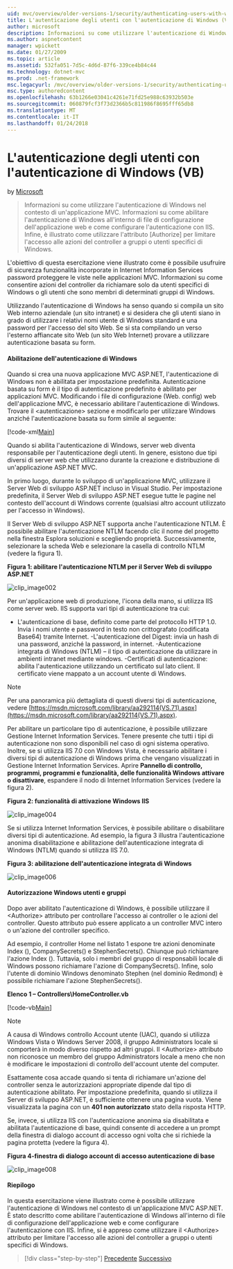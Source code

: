 ```yaml
---
uid: mvc/overview/older-versions-1/security/authenticating-users-with-windows-authentication-vb
title: L'autenticazione degli utenti con l'autenticazione di Windows (VB) | Documenti Microsoft
author: microsoft
description: Informazioni su come utilizzare l'autenticazione di Windows nel contesto di un'applicazione MVC. Viene descritto come abilitare l'autenticazione di Windows all'interno di co web dell'applicazione...
ms.author: aspnetcontent
manager: wpickett
ms.date: 01/27/2009
ms.topic: article
ms.assetid: 532fa051-7d5c-4d6d-87f6-339ce4b84c44
ms.technology: dotnet-mvc
ms.prod: .net-framework
msc.legacyurl: /mvc/overview/older-versions-1/security/authenticating-users-with-windows-authentication-vb
msc.type: authoredcontent
ms.openlocfilehash: 63b1266e03041c4261e71fd25e988c63932b503e
ms.sourcegitcommit: 060879fcf3f73d2366b5c811986f8695fff65db8
ms.translationtype: MT
ms.contentlocale: it-IT
ms.lasthandoff: 01/24/2018
---
```

<a name="authenticating-users-with-windows-authentication-vb"></a>L'autenticazione degli utenti con l'autenticazione di Windows (VB)
====================
by [Microsoft](https://github.com/microsoft)

> Informazioni su come utilizzare l'autenticazione di Windows nel contesto di un'applicazione MVC. Informazioni su come abilitare l'autenticazione di Windows all'interno di file di configurazione dell'applicazione web e come configurare l'autenticazione con IIS. Infine, è illustrato come utilizzare l'attributo [Authorize] per limitare l'accesso alle azioni del controller a gruppi o utenti specifici di Windows.


L'obiettivo di questa esercitazione viene illustrato come è possibile usufruire di sicurezza funzionalità incorporate in Internet Information Services password proteggere le viste nelle applicazioni MVC. Informazioni su come consentire azioni del controller da richiamare solo da utenti specifici di Windows o gli utenti che sono membri di determinati gruppi di Windows.

Utilizzando l'autenticazione di Windows ha senso quando si compila un sito Web interno aziendale (un sito intranet) e si desidera che gli utenti siano in grado di utilizzare i relativi nomi utente di Windows standard e una password per l'accesso del sito Web. Se si sta compilando un verso l'esterno affiancate sito Web (un sito Web Internet) provare a utilizzare autenticazione basata su form.

#### <a name="enabling-windows-authentication"></a>Abilitazione dell'autenticazione di Windows

Quando si crea una nuova applicazione MVC ASP.NET, l'autenticazione di Windows non è abilitata per impostazione predefinita. Autenticazione basata su form è il tipo di autenticazione predefinito è abilitato per applicazioni MVC. Modificando i file di configurazione (Web. config) web dell'applicazione MVC, è necessario abilitare l'autenticazione di Windows. Trovare il &lt;autenticazione&gt; sezione e modificarlo per utilizzare Windows anziché l'autenticazione basata su form simile al seguente:

[!code-xml[Main](authenticating-users-with-windows-authentication-vb/samples/sample1.xml)]

Quando si abilita l'autenticazione di Windows, server web diventa responsabile per l'autenticazione degli utenti. In genere, esistono due tipi diversi di server web che utilizzano durante la creazione e distribuzione di un'applicazione ASP.NET MVC.

In primo luogo, durante lo sviluppo di un'applicazione MVC, utilizzare il Server Web di sviluppo ASP.NET incluso in Visual Studio. Per impostazione predefinita, il Server Web di sviluppo ASP.NET esegue tutte le pagine nel contesto dell'account di Windows corrente (qualsiasi altro account utilizzato per l'accesso in Windows).

Il Server Web di sviluppo ASP.NET supporta anche l'autenticazione NTLM. È possibile abilitare l'autenticazione NTLM facendo clic il nome del progetto nella finestra Esplora soluzioni e scegliendo proprietà. Successivamente, selezionare la scheda Web e selezionare la casella di controllo NTLM (vedere la figura 1).

**Figura 1: abilitare l'autenticazione NTLM per il Server Web di sviluppo ASP.NET**

![clip_image002](authenticating-users-with-windows-authentication-vb/_static/image1.jpg)

Per un'applicazione web di produzione, l'icona della mano, si utilizza IIS come server web. IIS supporta vari tipi di autenticazione tra cui:

- L'autenticazione di base, definito come parte del protocollo HTTP 1.0. Invia i nomi utente e password in testo non crittografato (codificata Base64) tramite Internet. -L'autenticazione del Digest: invia un hash di una password, anziché la password, in internet. -Autenticazione integrata di Windows (NTLM) – il tipo di autenticazione da utilizzare in ambienti intranet mediante windows. -Certificati di autenticazione: abilita l'autenticazione utilizzando un certificato sul lato client. Il certificato viene mappato a un account utente di Windows.

> [!NOTE] 
> 
> Per una panoramica più dettagliata di questi diversi tipi di autenticazione, vedere [https://msdn.microsoft.com/library/aa292114(VS.71).aspx](https://msdn.microsoft.com/library/aa292114(VS.71).aspx).


Per abilitare un particolare tipo di autenticazione, è possibile utilizzare Gestione Internet Information Services. Tenere presente che tutti i tipi di autenticazione non sono disponibili nel caso di ogni sistema operativo. Inoltre, se si utilizza IIS 7.0 con Windows Vista, è necessario abilitare i diversi tipi di autenticazione di Windows prima che vengano visualizzati in Gestione Internet Information Services. Aprire **Pannello di controllo, programmi, programmi e funzionalità, delle funzionalità Windows attivare o disattivare**, espandere il nodo di Internet Information Services (vedere la figura 2).

**Figura 2: funzionalità di attivazione Windows IIS**

![clip_image004](authenticating-users-with-windows-authentication-vb/_static/image2.jpg)

Se si utilizza Internet Information Services, è possibile abilitare o disabilitare diversi tipi di autenticazione. Ad esempio, la figura 3 illustra l'autenticazione anonima disabilitazione e abilitazione dell'autenticazione integrata di Windows (NTLM) quando si utilizza IIS 7.0.

**Figura 3: abilitazione dell'autenticazione integrata di Windows**

![clip_image006](authenticating-users-with-windows-authentication-vb/_static/image3.jpg)

#### <a name="authorizing-windows-users-and-groups"></a>Autorizzazione Windows utenti e gruppi

Dopo aver abilitato l'autenticazione di Windows, è possibile utilizzare il &lt;Authorize&gt; attributo per controllare l'accesso ai controller o le azioni del controller. Questo attributo può essere applicato a un controller MVC intero o un'azione del controller specifico.

Ad esempio, il controller Home nel listato 1 espone tre azioni denominate Index (), CompanySecrets() e StephenSecrets(). Chiunque può richiamare l'azione Index (). Tuttavia, solo i membri del gruppo di responsabili locale di Windows possono richiamare l'azione di CompanySecrets(). Infine, solo l'utente di dominio Windows denominato Stephen (nel dominio Redmond) è possibile richiamare l'azione StephenSecrets().

**Elenco 1 – Controllers\HomeController.vb**

[!code-vb[Main](authenticating-users-with-windows-authentication-vb/samples/sample2.vb)]

> [!NOTE]
> A causa di Windows controllo Account utente (UAC), quando si utilizza Windows Vista o Windows Server 2008, il gruppo Administrators locale si comporterà in modo diverso rispetto ad altri gruppi. Il &lt;Authorize&gt; attributo non riconosce un membro del gruppo Administrators locale a meno che non è modificare le impostazioni di controllo dell'account utente del computer.


Esattamente cosa accade quando si tenta di richiamare un'azione del controller senza le autorizzazioni appropriate dipende dal tipo di autenticazione abilitato. Per impostazione predefinita, quando si utilizza il Server di sviluppo ASP.NET, è sufficiente ottenere una pagina vuota. Viene visualizzata la pagina con un **401 non autorizzato** stato della risposta HTTP.

Se, invece, si utilizza IIS con l'autenticazione anonima sia disabilitata e abilitata l'autenticazione di base, quindi consente di accedere a un prompt della finestra di dialogo account di accesso ogni volta che si richiede la pagina protetta (vedere la figura 4).

**Figura 4-finestra di dialogo account di accesso autenticazione di base**

![clip_image008](authenticating-users-with-windows-authentication-vb/_static/image4.jpg)

#### <a name="summary"></a>Riepilogo

In questa esercitazione viene illustrato come è possibile utilizzare l'autenticazione di Windows nel contesto di un'applicazione MVC ASP.NET. È stato descritto come abilitare l'autenticazione di Windows all'interno di file di configurazione dell'applicazione web e come configurare l'autenticazione con IIS. Infine, si è appreso come utilizzare il &lt;Authorize&gt; attributo per limitare l'accesso alle azioni del controller a gruppi o utenti specifici di Windows.

>[!div class="step-by-step"]
[Precedente](authenticating-users-with-forms-authentication-vb.md)
[Successivo](preventing-javascript-injection-attacks-vb.md)
